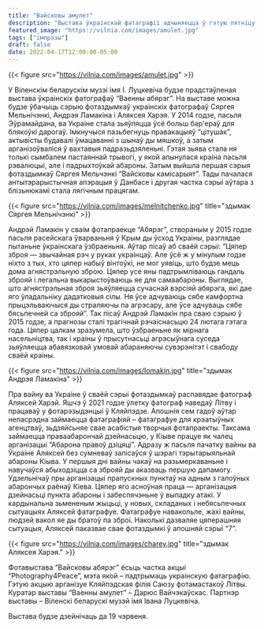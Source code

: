 ```yaml
---
title: "Вайсковы амулет"
description: "Выстава ўкраінскай фатаграфіі адчыняецца ў гэтую пятніцу а 18:00"
featured_image: "https://vilnia.com/images/amulet.jpg"
tags: ["імпрэзы"]
draft: false
date: 2022-04-17T12:00:00-05:00
---
```


{{< figure src="https://vilnia.com/images/amulet.jpg" >}}

У Віленскім беларускім музэі імя І. Луцкевіча будзе прадстаўленая выстава ўкраінскіх
фатографаў “Ваенны абярэг”. На выставе можна будзе ўбачыць сэрыю фотаздымкаў
украінскіх фатографаў Сяргея Мельнічэнкі, Андрэя Ламакіна і Аляксея Харэя.
У 2014 годзе, пасьля Эўрамайдана, ва Украіне стала зьяўляцца ўсё больш
бар'ераў для блякоўкі дарогаў. Імкнучыся пазьбегнуць правакацыяў “цітушак”,
актывісты будавалі ўмацаванні з шынаў ды мяшкоў, а затым арганізоўваліся ў вахтавыя
падразьдзяленьні. Гэтая зьява стала ня толькі сымбалем пастаяннай трывогі, у якой
апынулася краіна пасьля рэвалюцыі, але і падрыхтоўкай абароны. Затым выйшла
першая сэрыя фотаздымкаў Сяргея Мельчэнкі “Вайсковы камісарыят”. Тады пачалася
антытэрарыстычная апэрацыя ў Данбасе і другая частка сэрыі аўтара з блізьнюкамі
стала лягічным працягам.

{{< figure src="https://vilnia.com/images/melnitchenko.jpg" title="здымак Сяргея Мельнічэнкі" >}}

Андрэй Ламакін у сваім фотапраекце “Абярэг”, створаным у 2015 годзе пасьля
расейскага ўварваньня ў Крым ды ўсход Украіны, разглядае пытаньне ўкраінскага
ўзбраеньня. Аўтар пісаў аб сваёй сэрыі: “Цяпер зброя — звычайная рэч у руках
украінцаў. Але ўсё ж у мінулым годзе ніхто з тых, хто цяпер набыў вінтоўкі, не мог
уявіць, што будзе мець дома агнястрэльную зброю. Цяпер усе яны падтрымліваюць
гандаль зброяй і легальна выкарыстоўваюць яе для самаабароны.
Выглядае, што агнястрэльная зброя зьяўляецца сучаснай вэрсіяй абярэга, які дае яго
ўладальніку дадатковыя сілы. Ня ўсе адчуваюць сябе камфортна прыцэльваючыся ды
страляючы па агрэсару, але ўсе адчуваць сябе бясьпечней са зброяй”. Так пісаў Андрэй
Ламакін пра сваю сэрыю ў 2015 годзе, а прагнозы сталі трагічнай рэчаіснасьцю 24
лютага гэтага года. Цяпер цалкам зразумела, што ўзбраеньне як мірнага насельніцтва,
так і краіны ў прысутнасьці агрэсыўнага суседа зьяўляецца абавязковай умовай
абараняючы сувэрэнітэт і свабоду сваёй краіны.

{{< figure src="https://vilnia.com/images/lomakin.jpg" title="здымак Андрэя Ламакіна" >}}

Пра вайну ва Украіне ў сваёй сэрыі фотаздымкаў распавядае фатограф Аляксей
Харэй. Яшчэ ў 2021 годзе ўлетку фатограф наведаў Літву і працаваў у фотарэзыдэнцыі ў
Кляйпэдзе. Апошнія сем гадоў аўтар непасрэдна займаецца фатаграфіяй – фатаграфуе
для крэатыўных агенцтваў, зьдзяйсьняе свае асабістыя творчыя фотапраекты. Таксама
займаецца праваабарончай дзейнасьцю, у Кіыве працуе як чалец арганізацыі “Абарона
правоў дзіцяці”. Адразу ж пасьля пачатку вайны ва Ўкраіне Аляксей без сумневаў
запісаўся ў шэрагі тэрытарыяльнай абароны Кіыва. У першыя дні вайны чакаў на
разьмеркаваньне і навучаўся абыходзіцца са зброяй ды аказваць першую дапамогу.
Удзельнічаў пры арганізацыі прапускных пунктаў на адным з галоўных абарончых
раёнаў Кіева. Цяпер яго асноўная праца — арганізацыя дзейнасьці пункта абароны і
забеспячэньне ў выпадку атакі. У кардынальна зьмененым жыцьці, у новых, складаных
і небясьпечных сытуацыях Аляксей фатаграфуе. Фатаграфуе навакольле, жахі вайны,
людзей вакол яе ды братоў па зброі. Наколькі дазваляе цяперашняя сытуацыя, Аляксей
паказвае свае фотаздымкі ў апошняй сэрыі “7”.

{{< figure src="https://vilnia.com/images/charey.jpg" title="здымак Аляксея Харэя." >}}

Фотавыстава “Вайсковы абярэг” ёсьць частка акцыі “Photography4Peace”, мэта якой –
падтрымаць украінскую фатаграфію. Гэтую акцыю арганізуе Кляйпэдская філія Саюзу
фотамастакоў Літвы. Куратар выставы “Ваенны амулет” – Дарюс Вайчэкаўскас. Партнэр
выставы – Віленскі беларускі музэй імя Івана Луцкевіча.

Выстава будзе дзейнічаць да 19 чэрвеня.